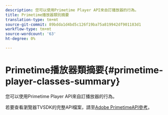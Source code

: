 ```yaml
---
description: 您可以使用Primetime Player API來自訂播放器的行為。
title: Primetime播放器類別摘要
translation-type: tm+mt
source-git-commit: 89bdda1d4bd5c126f19ba75a819942df901183d1
workflow-type: tm+mt
source-wordcount: '63'
ht-degree: 0%

---
```



# Primetime播放器類摘要{#primetime-player-classes-summary}

您可以使用Primetime Player API來自訂播放器的行為。

若要查看瀏覽器TVSDK的完整API檔案，請至[Adobe PrimetimeAPI參考](https://help.adobe.com/en_US/primetime/api/index.html#api-Adobe_Primetime_API_References)。
